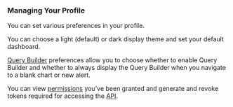 ### Managing Your Profile

You can set various preferences in your profile. 

You can choose a light (default) or dark display theme and set your default dashboard.

[Query Builder](https://community.wavefront.com/docs/DOC-1165) preferences allow you to choose whether to enable Query Builder and whether to always display the Query Builder when you navigate to a blank chart or new alert.

You can view [permissions](https://community.wavefront.com/docs/DOC-1090) you've been granted and 
generate and revoke tokens required for accessing the [API](https://community.wavefront.com/docs/DOC-1095).